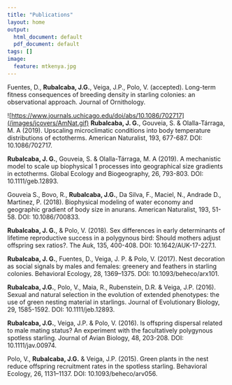```yaml
---
title: "Publications"
layout: home
output:
  html_document: default
  pdf_document: default
tags: []
image:
  feature: mtkenya.jpg
---
```


Fuentes, D., **Rubalcaba, J.G.**, Veiga, J.P., Polo, V. (accepted). Long-term fitness consequences of breeding density in starling colonies: an observational approach. Journal of Ornithology.

![https://www.journals.uchicago.edu/doi/abs/10.1086/702717](/images/jcovers/AmNat.gif)
**Rubalcaba, J. G.**, Gouveia, S. & Olalla-Tárraga, M. A (2019). Upscaling microclimatic conditions into body temperature distributions of ectotherms. American Naturalist, 193, 677-687. DOI: 10.1086/702717.

**Rubalcaba, J. G.**, Gouveia, S. & Olalla-Tárraga, M. A (2019). A mechanistic model to scale up biophysical 1 processes into geographical size gradients in ectotherms. Global Ecology and Biogeography, 26, 793-803. DOI: 10.1111/geb.12893.

Gouveia S., Bovo, R., **Rubalcaba, J.G.**, Da Silva, F., Maciel, N., Andrade D., Martinez, P. (2018). Biophysical modeling of water economy and geographic gradient of body size in anurans. American Naturalist, 193, 51-58. DOI: 10.1086/700833.

**Rubalcaba, J. G.**, & Polo, V. (2018). Sex differences in early determinants of lifetime reproductive success in a polygynous bird: Should mothers adjust offspring sex ratios?. The Auk, 135, 400-408. DOI: 10.1642/AUK-17-227.1.

**Rubalcaba, J. G.**, Fuentes, D., Veiga, J. P. & Polo, V. (2017). Nest decoration as social signals by males and females: greenery and feathers in starling colonies. Behavioral Ecology, 28, 1369–1375. DOI: 10.1093/beheco/arx101.

**Rubalcaba, J.G.**, Polo, V., Maia, R., Rubenstein, D.R. & Veiga, J.P. (2016). Sexual and natural selection in the evolution of extended phenotypes: the use of green nesting material in starlings. Journal of Evolutionary Biology, 29, 1585-1592. DOI: 10.1111/jeb.12893.

**Rubalcaba, J.G.**, Veiga, J.P. & Polo, V. (2016). Is offspring dispersal related to male mating status? An experiment with the facultatively polygynous spotless starling. Journal of Avian Biology, 48, 203-208. DOI: 10.1111/jav.00974.

Polo, V., **Rubalcaba, J.G.** & Veiga, J.P. (2015). Green plants in the nest reduce offspring recruitment rates in the spotless starling. Behavioral Ecology, 26, 1131–1137. DOI: 10.1093/beheco/arv056.

